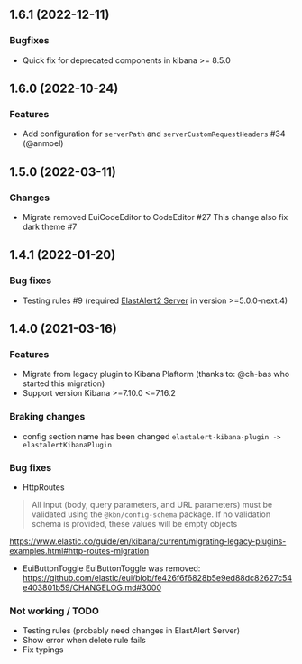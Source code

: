 ## 1.6.1 (2022-12-11)

### Bugfixes
- Quick fix for deprecated components in kibana >= 8.5.0 

## 1.6.0 (2022-10-24)

### Features
- Add configuration for `serverPath` and `serverCustomRequestHeaders` #34 (@anmoel)

## 1.5.0 (2022-03-11)

### Changes
- Migrate removed EuiCodeEditor to CodeEditor #27 This change also fix dark theme #7

## 1.4.1 (2022-01-20)

### Bug fixes
- Testing rules #9 (required [ElastAlert2 Server](https://github.com/Karql/elastalert2-server) in version >=5.0.0-next.4) 

## 1.4.0 (2021-03-16)

### Features
- Migrate from legacy plugin to Kibana Plaftorm (thanks to: @ch-bas who started this migration)
- Support version Kibana >=7.10.0 <=7.16.2

### Braking changes
- config section name has been changed `elastalert-kibana-plugin -> elastalertKibanaPlugin`

### Bug fixes
- HttpRoutes
> All input (body, query parameters, and URL parameters) must be validated using the `@kbn/config-schema` package. If no validation schema is provided, these values will be empty objects

https://www.elastic.co/guide/en/kibana/current/migrating-legacy-plugins-examples.html#http-routes-migration

- EuiButtonToggle
EuiButtonToggle was removed: https://github.com/elastic/eui/blob/fe426f6f6828b5e9ed88dc82627c54e403801b59/CHANGELOG.md#3000

### Not working / TODO
- Testing rules (probably need changes in ElastAlert Server)
- Show error when delete rule fails
- Fix typings